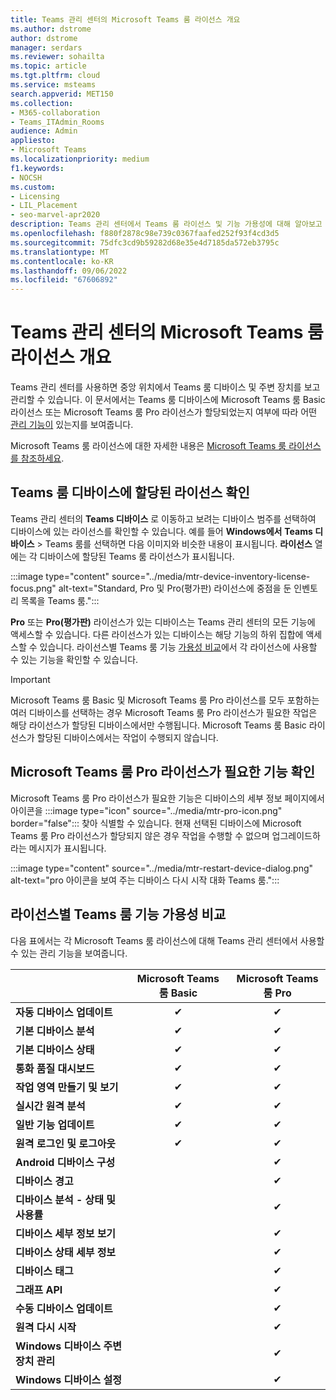 ```yaml
---
title: Teams 관리 센터의 Microsoft Teams 룸 라이선스 개요
ms.author: dstrome
author: dstrome
manager: serdars
ms.reviewer: sohailta
ms.topic: article
ms.tgt.pltfrm: cloud
ms.service: msteams
search.appverid: MET150
ms.collection:
- M365-collaboration
- Teams_ITAdmin_Rooms
audience: Admin
appliesto:
- Microsoft Teams
ms.localizationpriority: medium
f1.keywords:
- NOCSH
ms.custom:
- Licensing
- LIL_Placement
- seo-marvel-apr2020
description: Teams 관리 센터에서 Teams 룸 라이선스 및 기능 가용성에 대해 알아보고 비교합니다.
ms.openlocfilehash: f880f2878c98e739c0367faafed252f93f4cd3d5
ms.sourcegitcommit: 75dfc3cd9b59282d68e35e4d7185da572eb3795c
ms.translationtype: MT
ms.contentlocale: ko-KR
ms.lasthandoff: 09/06/2022
ms.locfileid: "67606892"
---
```

# <a name="microsoft-teams-rooms-license-overview-in-teams-admin-center"></a>Teams 관리 센터의 Microsoft Teams 룸 라이선스 개요

Teams 관리 센터를 사용하면 중앙 위치에서 Teams 룸 디바이스 및 주변 장치를 보고 관리할 수 있습니다. 이 문서에서는 Teams 룸 디바이스에 Microsoft Teams 룸 Basic 라이선스 또는 Microsoft Teams 룸 Pro 라이선스가 할당되었는지 여부에 따라 어떤 [관리 기능이](#comparison-of-teams-rooms-feature-availability-by-license) 있는지를 보여줍니다.

Microsoft Teams 룸 라이선스에 대한 자세한 내용은 [Microsoft Teams 룸 라이선스를 참조하세요](rooms-licensing.md).

## <a name="see-which-licenses-are-assigned-to-teams-rooms-devices"></a>Teams 룸 디바이스에 할당된 라이선스 확인

Teams 관리 센터의 **Teams 디바이스** 로 이동하고 보려는 디바이스 범주를 선택하여 디바이스에 있는 라이선스를 확인할 수 있습니다. 예를 들어 **Windows에서** **Teams 디바이스** > Teams 룸를 선택하면 다음 이미지와 비슷한 내용이 표시됩니다. **라이선스** 열에는 각 디바이스에 할당된 Teams 룸 라이선스가 표시됩니다.

:::image type="content" source="../media/mtr-device-inventory-license-focus.png" alt-text="Standard, Pro 및 Pro(평가판) 라이선스에 중점을 둔 인벤토리 목록을 Teams 룸.":::

**Pro** 또는 **Pro(평가판)** 라이선스가 있는 디바이스는 Teams 관리 센터의 모든 기능에 액세스할 수 있습니다. 다른 라이선스가 있는 디바이스는 해당 기능의 하위 집합에 액세스할 수 있습니다. 라이선스별 Teams 룸 기능 [가용성 비교](#comparison-of-teams-rooms-feature-availability-by-license)에서 각 라이선스에 사용할 수 있는 기능을 확인할 수 있습니다.

> [!IMPORTANT]
> Microsoft Teams 룸 Basic 및 Microsoft Teams 룸 Pro 라이선스를 모두 포함하는 여러 디바이스를 선택하는 경우 Microsoft Teams 룸 Pro 라이선스가 필요한 작업은 해당 라이선스가 할당된 디바이스에서만 수행됩니다. Microsoft Teams 룸 Basic 라이선스가 할당된 디바이스에서는 작업이 수행되지 않습니다.

## <a name="see-which-features-require-a-microsoft-teams-rooms-pro-license"></a>Microsoft Teams 룸 Pro 라이선스가 필요한 기능 확인

Microsoft Teams 룸 Pro 라이선스가 필요한 기능은 디바이스의 세부 정보 페이지에서 아이콘을 :::image type="icon" source="../media/mtr-pro-icon.png" border="false"::: 찾아 식별할 수 있습니다. 현재 선택된 디바이스에 Microsoft Teams 룸 Pro 라이선스가 할당되지 않은 경우 작업을 수행할 수 없으며 업그레이드하라는 메시지가 표시됩니다.

:::image type="content" source="../media/mtr-restart-device-dialog.png" alt-text="pro 아이콘을 보여 주는 디바이스 다시 시작 대화 Teams 룸.":::

## <a name="comparison-of-teams-rooms-feature-availability-by-license"></a>라이선스별 Teams 룸 기능 가용성 비교

다음 표에서는 각 Microsoft Teams 룸 라이선스에 대해 Teams 관리 센터에서 사용할 수 있는 관리 기능을 보여줍니다.

|                                               | Microsoft Teams 룸 Basic | Microsoft Teams 룸 Pro |
|:----------------------------------------------|:---------------------------:|:-------------------------:|
| **자동 디바이스 업데이트**                  | &#x2714;                    | &#x2714;                  |
| **기본 디바이스 분석**                    | &#x2714;                    | &#x2714;                  |
| **기본 디바이스 상태**                       | &#x2714;                    | &#x2714;                  |
| **통화 품질 대시보드**                    | &#x2714;                    | &#x2714;                  |
| **작업 영역 만들기 및 보기**                | &#x2714;                    | &#x2714;                  |
| **실시간 원격 분석**                       | &#x2714;                    | &#x2714;                  |
| **일반 기능 업데이트**                   | &#x2714;                    | &#x2714;                  |
| **원격 로그인 및 로그아웃**               | &#x2714;                    | &#x2714;                  |
| **Android 디바이스 구성**             |                             | &#x2714;                  |
| **디바이스 경고**                             |                             | &#x2714;                  |
| **디바이스 분석 - 상태 및 사용률** |                             | &#x2714;                  |
| **디바이스 세부 정보 보기**                        |                             | &#x2714;                  |
| **디바이스 상태 세부 정보**                     |                             | &#x2714;                  |
| **디바이스 태그**                               |                             | &#x2714;                  |
| **그래프 API**                                |                             | &#x2714;                  |
| **수동 디바이스 업데이트**                     |                             | &#x2714;                  |
| **원격 다시 시작**                            |                             | &#x2714;                  |
| **Windows 디바이스 주변 장치 관리**     |                             | &#x2714;                  |
| **Windows 디바이스 설정**                   |                             | &#x2714;                  |
